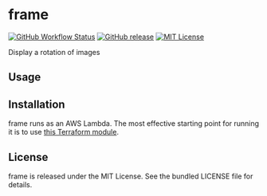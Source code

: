 frame
=========

[![GitHub Workflow Status](https://img.shields.io/github/actions/workflow/status/akerl/frame/build.yml?branch=main)](https://github.com/akerl/frame/actions)
[![GitHub release](https://img.shields.io/github/release/akerl/frame.svg)](https://github.com/akerl/frame/releases)
[![MIT License](https://img.shields.io/github/license/akerl/frame)](https://github.com/akerl/frame/blob/master/LICENSE)

Display a rotation of images

## Usage

## Installation

frame runs as an AWS Lambda. The most effective starting point for running it is to use [this Terraform module](https://registry.terraform.io/modules/armorfret/lambda-frame/aws/latest).

## License

frame is released under the MIT License. See the bundled LICENSE file for details.
